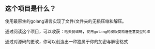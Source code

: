 ## 这个项目是什么？

使用最原生的golang语言实现了文件/文件夹的无损压缩和解压。

通过阅读这个项目，可以收获：`哈夫曼编码`，`使用golang的模板类构造任意类型的堆`

通过对源码的更改，你可以创造出一种独属于你的加密与解密格式